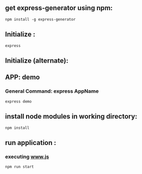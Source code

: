 ## get express-generator using npm:
```
npm install -g express-generator 
```

## Initialize :
```
express 
```
## Initialize (alternate):
## APP: demo 
### General Command: express AppName
```
express demo 
```

## install node modules in working directory:
```
npm install 
```

## run application :
### executing www.js

```
npm run start 
```